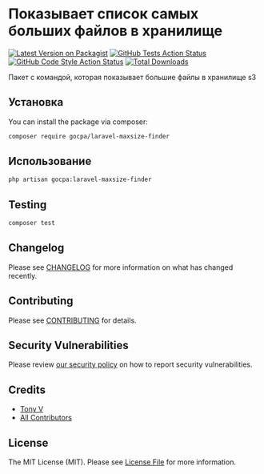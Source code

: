 # Показывает список самых больших файлов в хранилище

[![Latest Version on Packagist](https://img.shields.io/packagist/v/gocpa/laravel-maxsize-finder.svg?style=flat-square)](https://packagist.org/packages/gocpa/laravel-maxsize-finder)
[![GitHub Tests Action Status](https://img.shields.io/github/actions/workflow/status/gocpa/laravel-maxsize-finder/run-tests.yml?branch=main&label=tests&style=flat-square)](https://github.com/gocpa/laravel-maxsize-finder/actions?query=workflow%3Arun-tests+branch%3Amain)
[![GitHub Code Style Action Status](https://img.shields.io/github/actions/workflow/status/gocpa/laravel-maxsize-finder/fix-php-code-style-issues.yml?branch=main&label=code%20style&style=flat-square)](https://github.com/gocpa/laravel-maxsize-finder/actions?query=workflow%3A"Fix+PHP+code+style+issues"+branch%3Amain)
[![Total Downloads](https://img.shields.io/packagist/dt/gocpa/laravel-maxsize-finder.svg?style=flat-square)](https://packagist.org/packages/gocpa/laravel-maxsize-finder)

Пакет с командой, которая показывает большие файлы в хранилище s3

## Установка

You can install the package via composer:

```bash
composer require gocpa/laravel-maxsize-finder
```

## Использование

```bash
php artisan gocpa:laravel-maxsize-finder
```

## Testing

```bash
composer test
```

## Changelog

Please see [CHANGELOG](CHANGELOG.md) for more information on what has changed recently.

## Contributing

Please see [CONTRIBUTING](CONTRIBUTING.md) for details.

## Security Vulnerabilities

Please review [our security policy](../../security/policy) on how to report security vulnerabilities.

## Credits

- [Tony V](https://github.com/vaninanton)
- [All Contributors](../../contributors)

## License

The MIT License (MIT). Please see [License File](LICENSE.md) for more information.

